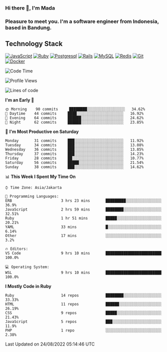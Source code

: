 ### Hi there 👋, I'm Mada
### Pleasure to meet you. I'm a software engineer from Indonesia, based in Bandung.

## Technology Stack

[![JavaScript](https://img.shields.io/badge/-JavaScript-%23F7DF1C?style=flat-square&logo=javascript&logoColor=000000&labelColor=%23F7DF1C&color=%23FFCE5A)](https://www.javascript.com/)
[![Ruby](https://img.shields.io/badge/Ruby-CC342D?style=flat-square&logo=ruby&logoColor=white)](https://www.ruby-lang.org/en/)
[![Postgresql](https://img.shields.io/badge/PostgreSQL-316192?style=flat-square&logo=postgresql&logoColor=ffffff)](https://www.postgresql.org/)
[![Rails](https://img.shields.io/badge/Ruby_on_Rails-CC0000?style=flat-square&logo=ruby-on-rails&logoColor=white)](https://rubyonrails.org/)
[![MySQL](https://img.shields.io/badge/-MySQL-4479A1?style=flat-square&logo=MySQL&logoColor=ffffff)](https://www.mysql.com/)
[![Redis](https://img.shields.io/badge/-Redis-DC382D?style=flat-square&logo=Redis&logoColor=ffffff)](https://redis.io/)
[![Git](https://img.shields.io/badge/-Git-%23F05032?style=flat-square&logo=git&logoColor=%23ffffff)](https://git-scm.com/)
[![Docker](https://img.shields.io/badge/-Docker-2496ED?style=flat-square&logo=docker&logoColor=ffffff)](https://www.docker.com/)
<!--
**madaarya/madaarya** is a ✨ _special_ ✨ repository because its `README.md` (this file) appears on your GitHub profile.

Here are some ideas to get you started:

- 🔭 I’m currently working on ...
- 🌱 I’m currently learning ...
- 👯 I’m looking to collaborate on ...
- 🤔 I’m looking for help with ...
- 💬 Ask me about ...
- 📫 How to reach me: ...
- 😄 Pronouns: ...
- ⚡ Fun fact: ...
-->
<!--START_SECTION:waka-->
![Code Time](http://img.shields.io/badge/Code%20Time-4%2C853%20hrs%2046%20mins-blue)

![Profile Views](http://img.shields.io/badge/Profile%20Views-0-blue)

![Lines of code](https://img.shields.io/badge/From%20Hello%20World%20I%27ve%20Written-1%20Million%20lines%20of%20code-blue)

**I'm an Early 🐤** 

```text
🌞 Morning    90 commits     ████████░░░░░░░░░░░░░░░░░   34.62% 
🌆 Daytime    44 commits     ████░░░░░░░░░░░░░░░░░░░░░   16.92% 
🌃 Evening    64 commits     ██████░░░░░░░░░░░░░░░░░░░   24.62% 
🌙 Night      62 commits     ██████░░░░░░░░░░░░░░░░░░░   23.85%

```
📅 **I'm Most Productive on Saturday** 

```text
Monday       31 commits     ███░░░░░░░░░░░░░░░░░░░░░░   11.92% 
Tuesday      34 commits     ███░░░░░░░░░░░░░░░░░░░░░░   13.08% 
Wednesday    36 commits     ███░░░░░░░░░░░░░░░░░░░░░░   13.85% 
Thursday     37 commits     ███░░░░░░░░░░░░░░░░░░░░░░   14.23% 
Friday       28 commits     ██░░░░░░░░░░░░░░░░░░░░░░░   10.77% 
Saturday     56 commits     █████░░░░░░░░░░░░░░░░░░░░   21.54% 
Sunday       38 commits     ███░░░░░░░░░░░░░░░░░░░░░░   14.62%

```


📊 **This Week I Spent My Time On** 

```text
⌚︎ Time Zone: Asia/Jakarta

💬 Programming Languages: 
ERB                      3 hrs 23 mins       █████████░░░░░░░░░░░░░░░░   36.9% 
JavaScript               2 hrs 59 mins       ████████░░░░░░░░░░░░░░░░░   32.51% 
Ruby                     1 hr 51 mins        █████░░░░░░░░░░░░░░░░░░░░   20.21% 
YAML                     33 mins             █░░░░░░░░░░░░░░░░░░░░░░░░   6.14% 
Other                    17 mins             ░░░░░░░░░░░░░░░░░░░░░░░░░   3.2%

🔥 Editors: 
VS Code                  9 hrs 10 mins       █████████████████████████   100.0%

💻 Operating System: 
WSL                      9 hrs 10 mins       █████████████████████████   100.0%

```

**I Mostly Code in Ruby** 

```text
Ruby                     14 repos            ████████░░░░░░░░░░░░░░░░░   33.33% 
HTML                     11 repos            ██████░░░░░░░░░░░░░░░░░░░   26.19% 
CSS                      9 repos             █████░░░░░░░░░░░░░░░░░░░░   21.43% 
JavaScript               5 repos             ███░░░░░░░░░░░░░░░░░░░░░░   11.9% 
PHP                      1 repo              ░░░░░░░░░░░░░░░░░░░░░░░░░   2.38%

```



 Last Updated on 24/08/2022 05:14:46 UTC
<!--END_SECTION:waka-->
